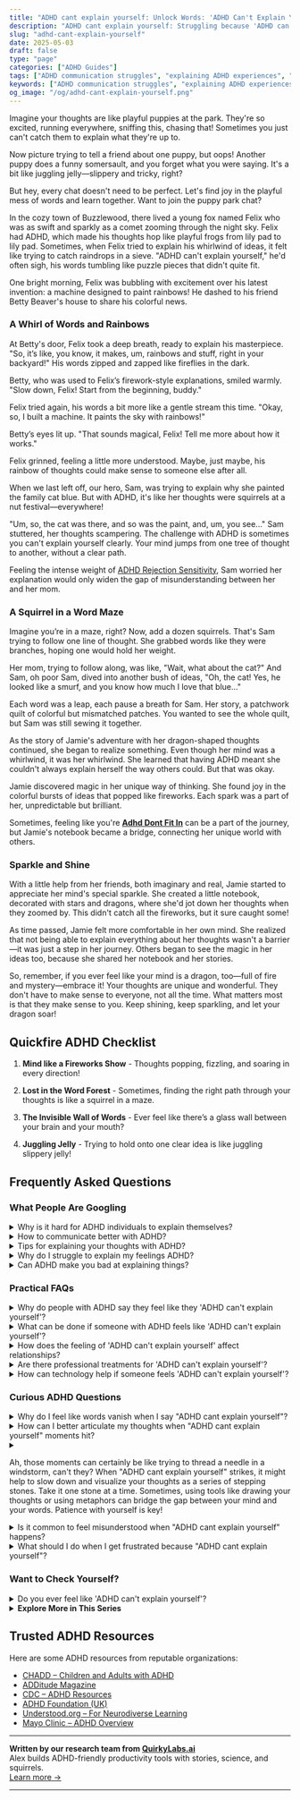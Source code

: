 ```yaml
---
title: "ADHD cant explain yourself: Unlock Words: 'ADHD Can't Explain Yourself' No More!"
description: "ADHD cant explain yourself: Struggling because 'ADHD can't explain yourself'? Dive into our blog for a warm, validating read that feels like a chat in a puppy park. You're not alone!"
slug: "adhd-cant-explain-yourself"
date: 2025-05-03
draft: false
type: "page"
categories: ["ADHD Guides"]
tags: ["ADHD communication struggles", "explaining ADHD experiences", "ADHD conversation challenges", "playful tone ADHD blog", "ADHD adult validation", "ADHD thought process", "ADHD storytelling difficulties"]
keywords: ["ADHD communication struggles", "explaining ADHD experiences", "ADHD conversation challenges", "playful tone ADHD blog", "ADHD adult validation", "ADHD thought process", "ADHD storytelling difficulties"]
og_image: "/og/adhd-cant-explain-yourself.png"
---
```


Imagine your thoughts are like playful puppies at the park. They're so excited, running everywhere, sniffing this, chasing that! Sometimes you just can't catch them to explain what they're up to.

Now picture trying to tell a friend about one puppy, but oops! Another puppy does a funny somersault, and you forget what you were saying. It's a bit like juggling jelly—slippery and tricky, right?

But hey, every chat doesn't need to be perfect. Let's find joy in the playful mess of words and learn together. Want to join the puppy park chat?

In the cozy town of Buzzlewood, there lived a young fox named Felix who was as swift and sparkly as a comet zooming through the night sky. Felix had ADHD, which made his thoughts hop like playful frogs from lily pad to lily pad. Sometimes, when Felix tried to explain his whirlwind of ideas, it felt like trying to catch raindrops in a sieve. "ADHD can't explain yourself," he'd often sigh, his words tumbling like puzzle pieces that didn't quite fit.

One bright morning, Felix was bubbling with excitement over his latest invention: a machine designed to paint rainbows! He dashed to his friend Betty Beaver's house to share his colorful news.

### A Whirl of Words and Rainbows

At Betty's door, Felix took a deep breath, ready to explain his masterpiece. "So, it’s like, you know, it makes, um, rainbows and stuff, right in your backyard!" His words zipped and zapped like fireflies in the dark.

Betty, who was used to Felix’s firework-style explanations, smiled warmly. "Slow down, Felix! Start from the beginning, buddy."

Felix tried again, his words a bit more like a gentle stream this time. "Okay, so, I built a machine. It paints the sky with rainbows!"

Betty’s eyes lit up. "That sounds magical, Felix! Tell me more about how it works."

Felix grinned, feeling a little more understood. Maybe, just maybe, his rainbow of thoughts could make sense to someone else after all.

When we last left off, our hero, Sam, was trying to explain why she painted the family cat blue. But with ADHD, it's like her thoughts were squirrels at a nut festival—everywhere!

"Um, so, the cat was there, and so was the paint, and, um, you see..." Sam stuttered, her thoughts scampering. The challenge with ADHD is sometimes you can't explain yourself clearly. Your mind jumps from one tree of thought to another, without a clear path.

Feeling the intense weight of [ADHD Rejection Sensitivity](/pages/adhd-rejection-sensitivity/), Sam worried her explanation would only widen the gap of misunderstanding between her and her mom.

### A Squirrel in a Word Maze

Imagine you’re in a maze, right? Now, add a dozen squirrels. That's Sam trying to follow one line of thought. She grabbed words like they were branches, hoping one would hold her weight.

Her mom, trying to follow along, was like, "Wait, what about the cat?" And Sam, oh poor Sam, dived into another bush of ideas, "Oh, the cat! Yes, he looked like a smurf, and you know how much I love that blue..."

Each word was a leap, each pause a breath for Sam. Her story, a patchwork quilt of colorful but mismatched patches. You wanted to see the whole quilt, but Sam was still sewing it together.

As the story of Jamie's adventure with her dragon-shaped thoughts continued, she began to realize something. Even though her mind was a whirlwind, it was her whirlwind. She learned that having ADHD meant she couldn't always explain herself the way others could. But that was okay.

Jamie discovered magic in her unique way of thinking. She found joy in the colorful bursts of ideas that popped like fireworks. Each spark was a part of her, unpredictable but brilliant.

Sometimes, feeling like you're **[Adhd Dont Fit In](/pages/adhd-dont-fit-in/)** can be a part of the journey, but Jamie's notebook became a bridge, connecting her unique world with others.

### Sparkle and Shine

With a little help from her friends, both imaginary and real, Jamie started to appreciate her mind's special sparkle. She created a little notebook, decorated with stars and dragons, where she'd jot down her thoughts when they zoomed by. This didn't catch all the fireworks, but it sure caught some!

As time passed, Jamie felt more comfortable in her own mind. She realized that not being able to explain everything about her thoughts wasn't a barrier—it was just a step in her journey. Others began to see the magic in her ideas too, because she shared her notebook and her stories.

So, remember, if you ever feel like your mind is a dragon, too—full of fire and mystery—embrace it! Your thoughts are unique and wonderful. They don't have to make sense to everyone, not all the time. What matters most is that they make sense to you. Keep shining, keep sparkling, and let your dragon soar!

## Quickfire ADHD Checklist

1. **Mind like a Fireworks Show** - Thoughts popping, fizzling, and soaring in every direction!

2. **Lost in the Word Forest** - Sometimes, finding the right path through your thoughts is like a squirrel in a maze.

3. **The Invisible Wall of Words** - Ever feel like there’s a glass wall between your brain and your mouth?

4. **Juggling Jelly** - Trying to hold onto one clear idea is like juggling slippery jelly!

## Frequently Asked Questions



### What People Are Googling

<details><summary>Why is it hard for ADHD individuals to explain themselves?</summary><p>Absolutely, expressing oneself can indeed be challenging when you have ADHD, and you're not alone in feeling this way. The ADHD brain often juggles numerous thoughts at once, making it tricky to line them up neatly when speaking. Plus, there's the factor of processing speed; sometimes your thoughts may race ahead or lag behind the conversation at hand. Remember, it's okay to take your time to gather your thoughts or even revisit conversations later when things feel clearer. You're doing just fine!</p></details>
<details><summary>How to communicate better with ADHD?</summary><p>Great communication starts with understanding your unique strengths and challenges, especially with ADHD in the mix. A good tip is to practice active listening—this means truly focusing on what the other person is saying without planning your response right away. It can also be helpful to jot down key points if you're worried about forgetting something important during the conversation. Remember, everyone has their own communication style, so give yourself plenty of grace as you navigate and improve yours.</p></details>
<details><summary>Tips for explaining your thoughts with ADHD?</summary><p>Absolutely, sharing your thoughts when you have ADHD can sometimes feel a bit like untangling a ball of yarn, but there are definitely ways to make it smoother! One helpful tip is to jot down key points before you start talking; this can act as a little roadmap for your conversation. Also, try to give yourself a bit of pause time to organize your thoughts, especially when you feel rushed or overwhelmed. Remember, those who care about you will appreciate your perspective and uniqueness, so give yourself permission to express your thoughts at your own pace.</p></details>
<details><summary>Why do I struggle to explain my feelings ADHD?</summary><p>Oh, that’s such a common experience, and you're definitely not alone in this. For those with ADHD, the challenge often lies in how quickly thoughts and feelings can zip through your mind, sometimes making it tough to catch them and lay them out clearly before they slip away or blend into new ones. It’s like trying to describe a beautiful, fast-moving stream as it continuously flows and changes. Being patient with yourself and perhaps using tools like writing things down or taking a moment to pause can really help in organizing those fleeting thoughts into words that truly reflect your feelings.</p></details>
<details><summary>Can ADHD make you bad at explaining things?</summary><p>Absolutely, it's quite common for folks with ADHD to find explaining things a bit tricky at times! This can be because ADHD affects how you organize your thoughts, making it harder to lay them out in a clear, linear way. But remember, this doesn't mean you're not smart or capable! Finding your unique way of communicating, perhaps with visuals, metaphors, or storytelling, can really help make your explanations sparkle.</p></details>



### Practical FAQs

<details><summary>Why do people with ADHD say they feel like they 'ADHD can't explain yourself'?</summary><p>Oh, feeling like you can't quite get the words out right is a common experience for those with ADHD, and you're definitely not alone in this. ADHD can affect how you process and retrieve information, including finding the right words and organizing thoughts in a coherent way when speaking. It’s a bit like having a million tabs open in your browser; you know the information is there, but sifting through everything to find what you need quickly can be really tricky. Remember, your thoughts are valuable, and taking your time to express them is perfectly okay.</p></details>
<details><summary>What can be done if someone with ADHD feels like 'ADHD can't explain yourself'?</summary><p>It's really common to feel like ADHD doesn't fully capture your unique experiences or challenges. Remember, ADHD manifests differently in everyone, and it's just one aspect of who you are. If you're finding it hard to explain yourself or your ADHD, it might be helpful to connect with others who share similar experiences, perhaps in support groups or online communities. These connections can offer new perspectives and insights that resonate with you, helping you find the words or strategies to better explain your feelings and experiences.</p></details>
<details><summary>How does the feeling of 'ADHD can't explain yourself' affect relationships?</summary><p>The feeling of not being able to explain yourself due to ADHD can sometimes create misunderstandings or challenges in relationships. It might feel like there's a barrier between your thoughts and how you express them, which can lead others to misinterpret your intentions or emotions. Remember, it's okay to ask for a moment to gather your thoughts or to revisit a conversation later when you feel more prepared. Open communication about your experiences with ADHD can also help others understand your unique needs and foster deeper connections.</p></details>
<details><summary>Are there professional treatments for 'ADHD can't explain yourself'?</summary><p>Absolutely, there’s help for the communication challenges often faced with ADHD! Speech and language therapy can be very effective in improving how you express your thoughts and feelings. Additionally, working with an ADHD coach or a therapist can help you develop strategies to better organize your thoughts and convey them more clearly. It's really about finding the right tools and support to help you communicate in a way that feels good and effective for you.</p></details>
<details><summary>How can technology help if someone feels 'ADHD can't explain yourself'?</summary><p>Absolutely, technology offers some wonderful tools that can help bridge the gaps in communication often experienced by those with ADHD. For instance, apps that assist with organization and planning, like Trello or Asana, can help you outline your thoughts and communicate more effectively in both personal and professional settings. Additionally, speech-to-text features can be a fantastic aid for quickly capturing thoughts that might be hard to express through typing. Remember, it's all about finding the tools that best fit your unique way of processing and sharing information, so feel free to experiment with different technologies to find what works best for you.</p></details>



### Curious ADHD Questions

<details><summary>Why do I feel like words vanish when I say "ADHD cant explain yourself"?</summary><p>Feeling like words just vanish when you're trying to explain your ADHD experience is incredibly common, and you're definitely not alone in this. ADHD can sometimes make it tricky to find the right words or maintain a train of thought, especially when you're under pressure to explain something as complex as how your brain works. This can feel a bit like your thoughts are playing hide and seek with you. Remember, it's okay to take your time, and it might help to jot down key points you want to cover before going into discussions. This can make it a bit easier to keep track of your thoughts and communicate them more clearly.</p></details>
<details><summary>How can I better articulate my thoughts when "ADHD cant explain yourself" moments hit?</summary><p>It's completely okay to feel that way; those moments can be really frustrating. One helpful strategy is to take a little pause to collect your thoughts before responding. It's like pressing a gentle "pause" button on your mind's remote. You might also find it useful to carry a small notebook or use a digital app to jot down key points during conversations. This can act as a handy reference and help organize your thoughts when you need to express them. Remember, it’s perfectly fine to take your time — those you’re speaking with will appreciate your thoughtfulness.</p></details>
<details><summary><p>Ah, those moments can certainly be like trying to thread a needle in a windstorm, can't they? When "ADHD cant explain yourself" strikes, it might help to slow down and visualize your thoughts as a series of stepping stones. Take it one stone at a time. Sometimes, using tools like drawing your thoughts or using metaphors can bridge the gap between your mind and your words. Patience with yourself is key!</p></summary><p>Absolutely, and what a vivid way to put it—threading a needle in a windstorm indeed captures the challenge! Slowing down and visualizing your thoughts as stepping stones is a fantastic strategy. It helps to tackle one "stone" at a time, ensuring you don't overwhelm yourself. And don't underestimate the power of drawing or using metaphors; these tools can turn the abstract into something tangible. Remember, being patient and gentle with yourself through this process is just as important as the strategies you employ.</p></details>
<details><summary>Is it common to feel misunderstood when "ADHD cant explain yourself" happens?</summary><p>Absolutely, it's quite common to feel misunderstood when you're struggling to articulate your thoughts, which is a frequent challenge for many with ADHD. This experience, often referred to as "ADHD can't explain yourself," involves having so much you want to say but finding it hard to organize your thoughts cohesively or quickly enough to communicate them effectively. It's like having a whirlwind of ideas and words in your mind, but when it comes time to speak, everything jumbles up. Remember, you're not alone in this, and it's perfectly okay to take your time to express yourself or even ask for a moment to gather your thoughts.</p></details>
<details><summary>What should I do when I get frustrated because "ADHD cant explain yourself"?</summary><p>It's really common to feel frustrated when it’s hard to express yourself due to ADHD. One helpful approach is to take a little break when you feel overwhelmed. Give yourself a moment to breathe and collect your thoughts. Remember, it's perfectly okay to ask others for a bit of patience while you find the words to express your thoughts. Everyone has moments of difficulty, and taking your time is absolutely allowed.</p></details>



### Want to Check Yourself?

<details><summary>Do you ever feel like 'ADHD can't explain yourself'?</summary><p>Absolutely, it's completely normal to feel that way sometimes! ADHD is just one part of the complex and wonderful tapestry that is you. While it can influence how you think, feel, and interact with the world, it doesn't define your entire being or encompass all of your experiences. Remember, you're a unique individual with your own stories, feelings, and experiences that go beyond any label.</p></details>

<script type="application/ld+json">
{
  "@context": "https://schema.org",
  "@type": "FAQPage",
  "mainEntity": [
    {
      "@type": "Question",
      "name": "Why is it hard for ADHD individuals to explain themselves?",
      "acceptedAnswer": {
        "@type": "Answer",
        "text": "Absolutely, expressing oneself can indeed be challenging when you have ADHD, and you're not alone in feeling this way. The ADHD brain often juggles numerous thoughts at once, making it tricky to line them up neatly when speaking. Plus, there's the factor of processing speed; sometimes your thoughts may race ahead or lag behind the conversation at hand. Remember, it's okay to take your time to gather your thoughts or even revisit conversations later when things feel clearer. You're doing just fine!"
      }
    },
    {
      "@type": "Question",
      "name": "How to communicate better with ADHD?",
      "acceptedAnswer": {
        "@type": "Answer",
        "text": "Great communication starts with understanding your unique strengths and challenges, especially with ADHD in the mix. A good tip is to practice active listening\u2014this means truly focusing on what the other person is saying without planning your response right away. It can also be helpful to jot down key points if you're worried about forgetting something important during the conversation. Remember, everyone has their own communication style, so give yourself plenty of grace as you navigate and improve yours."
      }
    },
    {
      "@type": "Question",
      "name": "Tips for explaining your thoughts with ADHD?",
      "acceptedAnswer": {
        "@type": "Answer",
        "text": "Absolutely, sharing your thoughts when you have ADHD can sometimes feel a bit like untangling a ball of yarn, but there are definitely ways to make it smoother! One helpful tip is to jot down key points before you start talking; this can act as a little roadmap for your conversation. Also, try to give yourself a bit of pause time to organize your thoughts, especially when you feel rushed or overwhelmed. Remember, those who care about you will appreciate your perspective and uniqueness, so give yourself permission to express your thoughts at your own pace."
      }
    },
    {
      "@type": "Question",
      "name": "Why do I struggle to explain my feelings ADHD?",
      "acceptedAnswer": {
        "@type": "Answer",
        "text": "Oh, that\u2019s such a common experience, and you're definitely not alone in this. For those with ADHD, the challenge often lies in how quickly thoughts and feelings can zip through your mind, sometimes making it tough to catch them and lay them out clearly before they slip away or blend into new ones. It\u2019s like trying to describe a beautiful, fast-moving stream as it continuously flows and changes. Being patient with yourself and perhaps using tools like writing things down or taking a moment to pause can really help in organizing those fleeting thoughts into words that truly reflect your feelings."
      }
    },
    {
      "@type": "Question",
      "name": "Can ADHD make you bad at explaining things?",
      "acceptedAnswer": {
        "@type": "Answer",
        "text": "Absolutely, it's quite common for folks with ADHD to find explaining things a bit tricky at times! This can be because ADHD affects how you organize your thoughts, making it harder to lay them out in a clear, linear way. But remember, this doesn't mean you're not smart or capable! Finding your unique way of communicating, perhaps with visuals, metaphors, or storytelling, can really help make your explanations sparkle."
      }
    }
  ]
}
</script>
<script type="application/ld+json">
{
  "@context": "https://schema.org",
  "@type": "Article",
  "author": {
    "@type": "Person",
    "name": "QuirkyLabs",
    "url": "https://quirkylabs.ai/about"
  },
  "headline": "ADHD cant explain yourself: \"Unlock Words: 'ADHD Can't Explain Yourself' No More!\"",
  "mainEntityOfPage": "https://blog.quirkylabs.ai/pages/adhd-cant-explain-yourself/",
  "datePublished": "2025-05-03"
}
</script>
<script type="application/ld+json">
{
  "@context": "https://schema.org",
  "@type": "BreadcrumbList",
  "itemListElement": [
    {
      "@type": "ListItem",
      "position": 1,
      "name": "Home",
      "item": "https://quirkylabs.ai/"
    },
    {
      "@type": "ListItem",
      "position": 2,
      "name": "Blog",
      "item": "https://blog.quirkylabs.ai/"
    },
    {
      "@type": "ListItem",
      "position": 3,
      "name": "ADHD cant explain yourself: \"Unlock Words: 'ADHD Can't Explain Yourself' No More!\"",
      "item": "https://blog.quirkylabs.ai/pages/adhd-cant-explain-yourself/"
    }
  ]
}
</script>

<details>
<summary><strong>Explore More in This Series</strong></summary>

- [Adhd Intense Emotions Alone](/pages/adhd-intense-emotions-alone/)
- [Adhd Dont Fit In](/pages/adhd-dont-fit-in/)
- [Adhd Feel Alone](/pages/adhd-feel-alone/)
- [Adhd Lonely Despite Being Social](/pages/adhd-lonely-despite-being-social/)
- [Adhd No One Understands Me](/pages/adhd-no-one-understands-me/)
- [Adhd Fear Of Being Too Much](/pages/adhd-fear-of-being-too-much/)
- [Adhd Rejection Sensitivity](/pages/adhd-rejection-sensitivity/)
- [Adhd Fear Of Disconnection](/pages/adhd-fear-of-disconnection/)
</details>



## Trusted ADHD Resources

Here are some ADHD resources from reputable organizations:

- [CHADD – Children and Adults with ADHD](https://chadd.org)
- [ADDitude Magazine](https://www.additudemag.com)
- [CDC – ADHD Resources](https://www.cdc.gov/ncbddd/adhd)
- [ADHD Foundation (UK)](https://www.adhdfoundation.org.uk)
- [Understood.org – For Neurodiverse Learning](https://www.understood.org)
- [Mayo Clinic – ADHD Overview](https://www.mayoclinic.org/diseases-conditions/adhd)


---

**Written by our research team from [QuirkyLabs.ai](https://quirkylabs.ai)**  
Alex builds ADHD-friendly productivity tools with stories, science, and squirrels.  
[Learn more →](https://quirkylabs.ai)

---